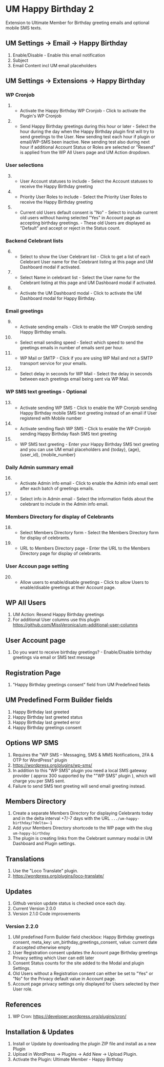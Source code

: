 # UM Happy Birthday 2
Extension to Ultimate Member for Birthday greeting emails and optional mobile SMS texts.

## UM Settings -> Email -> Happy Birthday
1. Enable/Disable - Enable this email notification
2. Subject
3. Email Content incl UM email placeholders

## UM Settings -> Extensions -> Happy Birthday
### WP Cronjob
1.  * Activate the Happy Birthday WP Cronjob - Click to activate the Plugin's WP Cronjob
2.  * Send Happy Birthday greetings during this hour or later - Select the hour during the day when the Happy Birthday plugin first will try to send greetings to the User. New sending test each hour if plugin or email/WP-SMS been inactive. New sending test also during next hour if additional Account Status or Roles are selected or "Resend" is applied from the WP All Users page and UM Action dropdown.
### User selections
3.  * User Account statuses to include - Select the Account statuses to receive the Happy Birthday greeting
4.  * Priority User Roles to include - Select the Priority User Roles to receive the Happy Birthday greeting
5.  * Current old Users default consent is "No" - Select to include current old users without having selected "Yes" in Account page as accepting birthday greetings. - These old Users are displayed as "Default" and accept or reject in the Status count.
### Backend  Celebrant lists
6.  * Select to show the User Celebrant list - Click to get a list of each Celebrant User name for the Celebrant listing at this page and UM Dashboard modal if activated.
7.  * Select Name in celebrant list - Select the User name for the Celebrant listing at this page and UM Dashboard modal if activated.
8.  * Activate the UM Dashboard modal - Click to activate the UM Dashboard modal for Happy Birthday.
### Email greetings
9.  *  Activate sending emails - Click to enable the WP Cronjob sending Happy Birthday emails.
10.  *  Select email sending speed - Select which speed to send the greetings emails in number of emails sent per hour.
11.  *  WP Mail or SMTP - Click if you are using WP Mail and not a SMTP transport service for your emails.
12.  * Select delay in seconds for WP Mail - Select the delay in seconds between each greetings email being sent via WP Mail.
### WP SMS text greetings - Optional
13.  * Activate sending WP SMS - Click to enable the WP Cronjob sending Happy Birthday mobile SMS text greeting instead of an email if User registered with Mobile number
14.  * Activate sending flash WP SMS - Click to enable the WP Cronjob sending Happy Birthday flash SMS text greeting
15.  * WP SMS text greeting - Enter your Happy Birthday SMS text greeting and you can use UM email placeholders and {today}, {age}, {user_id}, {mobile_number}
### Daily Admin summary email
16.  * Activate Admin info email - Click to enable the Admin info email sent after each batch of greetings emails.
17.  * Select info in Admin email - Select the information fields about the celebrant to include in the Admin info email.
### Members Directory for display of Celebrants
18.  * Select Members Directory form - Select the Members Directory form for display of celebrants.
19.  * URL to Members Directory page - Enter the URL to the Members Directory page for display of celebrants.
### User Accoun page setting
20.  * Allow users to enable/disable greetings - Click to allow Users to enable/disable greetings at their Account page.

## WP All Users
1. UM Action: Resend Happy Birthday greetings
2. For additional User columns use this plugin https://github.com/MissVeronica/um-additional-user-columns

## User Account page
1. Do you want to receive birthday greetings? - Enable/Disable birthday greetings via email or SMS text message

## Registration Page
1. "Happy Birthday greetings consent" field from UM Predefined fields

## UM Predefined Form Builder fields
1. Happy Birthday last greeted
2. Happy Birthday last greeted status
3. Happy Birthday last greeted error
4. Happy Birthday greetings consent

## Options WP SMS
1. Requires the "WP SMS – Messaging, SMS & MMS Notifications, 2FA & OTP for WordPress" plugin
2. https://wordpress.org/plugins/wp-sms/
3. In addition to this "WP SMS" plugin you need a local SMS gateway provider ( approx 300 supported by the ""WP SMS" plugin ), which will charge you per SMS sent.
4. Failure to send SMS text greeting will send email greeting instead.

## Members Directory
1. Create a separate Members Directory for displaying Celebrants today and in the delta interval +7/-7 days with the URL <code>.../um-happy-birthday/?delta=-1</code>
2. Add your Members Directory shortcode to the WP page with the slug <code>um-happy-birthday</code>
3. The plugin is creating links from the Celebrant summary modal in UM Dashboard and Plugin settings.

## Translations
1. Use the "Loco Translate" plugin.
2. https://wordpress.org/plugins/loco-translate/

## Updates
1. Github version update status is checked once each day.
2. Current Version 2.0.0
3. Version 2.1.0 Code improvements
### Version 2.2.0  
1. UM predefined Form Builder field checkbox: Happy Birthday greetings consent, meta_key: um_birthday_greetings_consent, value: current date if accepted otherwise empty
2. User Registration consent updates the Account page Birthday greetings Privacy setting which User can edit later
3. Consent Status counts for the site added to the Modal and plugin Settings.
4. Old Users without a Registration consent can either be set to "Yes" or "No" for the Privacy default value in Account page.
5. Account page privacy settings only displayed for Users selected by their User role.

## References
1. WP Cron:  https://developer.wordpress.org/plugins/cron/

## Installation & Updates
1. Install or Update by downloading the plugin ZIP file and install as a new Plugin
2. Upload in WordPress -> Plugins -> Add New -> Upload Plugin.
3. Activate the Plugin: Ultimate Member - Happy Birthday

